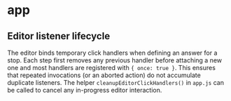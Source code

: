 # app

## Editor listener lifecycle

The editor binds temporary click handlers when defining an answer for a stop.
Each step first removes any previous handler before attaching a new one and
most handlers are registered with `{ once: true }`. This ensures that repeated
invocations (or an aborted action) do not accumulate duplicate listeners.
The helper `cleanupEditorClickHandlers()` in `app.js` can be called to cancel
any in-progress editor interaction.